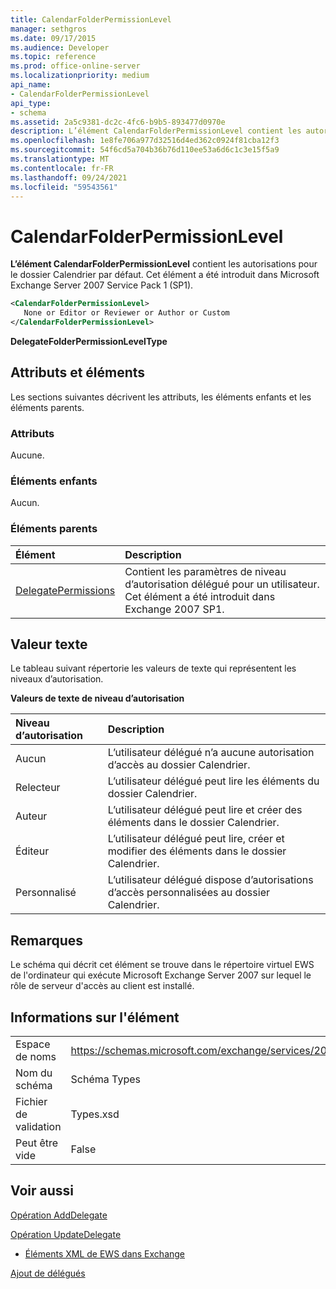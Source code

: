 ```yaml
---
title: CalendarFolderPermissionLevel
manager: sethgros
ms.date: 09/17/2015
ms.audience: Developer
ms.topic: reference
ms.prod: office-online-server
ms.localizationpriority: medium
api_name:
- CalendarFolderPermissionLevel
api_type:
- schema
ms.assetid: 2a5c9381-dc2c-4fc6-b9b5-893477d0970e
description: L’élément CalendarFolderPermissionLevel contient les autorisations pour le dossier Calendrier par défaut. Cet élément a été introduit dans Microsoft Exchange Server 2007 Service Pack 1 (SP1).
ms.openlocfilehash: 1e8fe706a977d32516d4ed362c0924f81cba12f3
ms.sourcegitcommit: 54f6cd5a704b36b76d110ee53a6d6c1c3e15f5a9
ms.translationtype: MT
ms.contentlocale: fr-FR
ms.lasthandoff: 09/24/2021
ms.locfileid: "59543561"
---
```

# <a name="calendarfolderpermissionlevel"></a>CalendarFolderPermissionLevel

**L’élément CalendarFolderPermissionLevel** contient les autorisations pour le dossier Calendrier par défaut. Cet élément a été introduit dans Microsoft Exchange Server 2007 Service Pack 1 (SP1). 
  
```xml
<CalendarFolderPermissionLevel>
   None or Editor or Reviewer or Author or Custom
</CalendarFolderPermissionLevel>
```

 **DelegateFolderPermissionLevelType**
## <a name="attributes-and-elements"></a>Attributs et éléments

Les sections suivantes décrivent les attributs, les éléments enfants et les éléments parents.
  
### <a name="attributes"></a>Attributs

Aucune.
  
### <a name="child-elements"></a>Éléments enfants

Aucun.
  
### <a name="parent-elements"></a>Éléments parents

|**Élément**|**Description**|
|:-----|:-----|
|[DelegatePermissions](delegatepermissions.md) <br/> |Contient les paramètres de niveau d’autorisation délégué pour un utilisateur. Cet élément a été introduit dans Exchange 2007 SP1.  <br/> |
   
## <a name="text-value"></a>Valeur texte

Le tableau suivant répertorie les valeurs de texte qui représentent les niveaux d’autorisation.
  
**Valeurs de texte de niveau d’autorisation**

|**Niveau d’autorisation**|**Description**|
|:-----|:-----|
|Aucun  <br/> |L’utilisateur délégué n’a aucune autorisation d’accès au dossier Calendrier.  <br/> |
|Relecteur  <br/> |L’utilisateur délégué peut lire les éléments du dossier Calendrier.  <br/> |
|Auteur  <br/> |L’utilisateur délégué peut lire et créer des éléments dans le dossier Calendrier.  <br/> |
|Éditeur  <br/> |L’utilisateur délégué peut lire, créer et modifier des éléments dans le dossier Calendrier.  <br/> |
|Personnalisé  <br/> |L’utilisateur délégué dispose d’autorisations d’accès personnalisées au dossier Calendrier.  <br/> |
   
## <a name="remarks"></a>Remarques

Le schéma qui décrit cet élément se trouve dans le répertoire virtuel EWS de l'ordinateur qui exécute Microsoft Exchange Server 2007 sur lequel le rôle de serveur d'accès au client est installé.
  
## <a name="element-information"></a>Informations sur l'élément

|||
|:-----|:-----|
|Espace de noms  <br/> |https://schemas.microsoft.com/exchange/services/2006/types  <br/> |
|Nom du schéma  <br/> |Schéma Types  <br/> |
|Fichier de validation  <br/> |Types.xsd  <br/> |
|Peut être vide  <br/> |False  <br/> |
   
## <a name="see-also"></a>Voir aussi



[Opération AddDelegate](adddelegate-operation.md)
  
[Opération UpdateDelegate](updatedelegate-operation.md)


- [Éléments XML de EWS dans Exchange](ews-xml-elements-in-exchange.md)


[Ajout de délégués](https://msdn.microsoft.com/library/3a744150-66a3-4a13-9433-793603ba5038%28Office.15%29.aspx)

